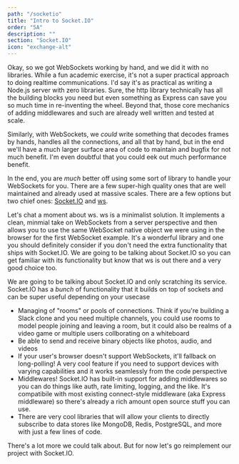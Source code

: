 ```yaml
---
path: "/socketio"
title: "Intro to Socket.IO"
order: "5A"
description: ""
section: "Socket.IO"
icon: "exchange-alt"
---
```


Okay, so we got WebSockets working by hand, and we did it with no libraries. While a fun academic exercise, it's not a super practical approach to doing realtime communications. I'd say it's as practical as writing a Node.js server with zero libraries. Sure, the http library technically has all the building blocks you need but even something as Express can save you so much time in re-inventing the wheel. Beyond that, those core mechanics of adding middlewares and such are already well written and tested at scale.

Similarly, with WebSockets, we _could_ write something that decodes frames by hands, handles all the connections, and all that by hand, but in the end we'll have a much larger surface area of code to maintain and bugfix for not much benefit. I'm even doubtful that you could eek out much performance benefit.

In the end, you are _much_ better off using some sort of library to handle your WebSockets for you. There are a few super-high quality ones that are well maintained and already used at massive scales. There are a few options but two chief ones: [Socket.IO][io] and [ws][ws].

Let's chat a moment about ws. ws is a minimalist solution. It implements a clean, minmial take on WebSockets from a server perspective and then allows you to use the same WebSocket native object we were using in the browser for the first WebSocket example. It's a wonderful library and one you should definitely consider if you don't need the extra functionality that ships with Socket.IO. We are going to be talking about Socket.IO so you can get familiar with its functionality but know that ws is out there and a very good choice too.

We are going to be talking about Socket.IO and only scratching its service. Socket.IO has a _bunch_ of functionality that it builds on top of sockets and can be super useful depending on your usecase

- Managing of "rooms" or pools of connections. Think if you're building a Slack clone and you need multiple channels, you could use rooms to model people joining and leaving a room, but it could also be realms of a video game or multiple users collborating on a whiteboard
- Be able to send and receive binary objects like photos, audio, and videos
- If your user's browser doesn't support WebSockets, it'll fallback on long-polling! A very cool feature if you need to support devices with varying capabilities and it works seamlessly from the code perspective
- Middlewares! Socket.IO has built-in support for adding middlewares so you can do things like auth, rate limiting, logging, and the like. It's compatibile with most existing connect-style middleware (aka Express middleware) so there's already a rich amount open source stuff you can use.
- There are very cool libraries that will allow your clients to directly subscribe to data stores like MongoDB, Redis, PostgreSQL, and more with just a few lines of code.

There's a lot more we could talk about. But for now let's go reimplement our project with Socket.IO.

[ws]: https://github.com/websockets/ws
[io]: https://socket.io
